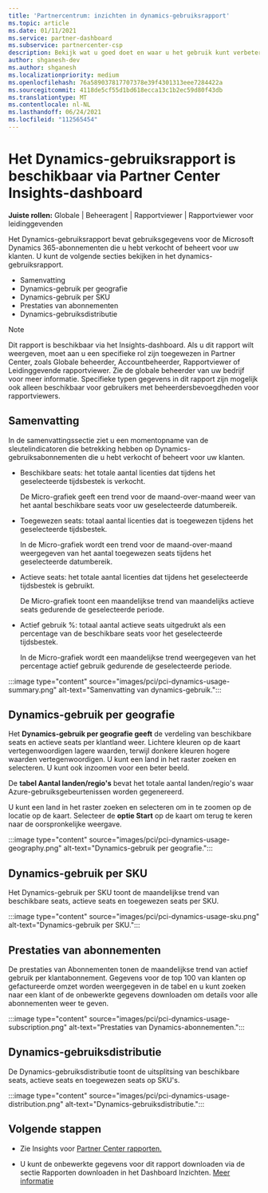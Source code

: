 ```yaml
---
title: 'Partnercentrum: inzichten in dynamics-gebruiksrapport'
ms.topic: article
ms.date: 01/11/2021
ms.service: partner-dashboard
ms.subservice: partnercenter-csp
description: Bekijk wat u goed doet en waar u het gebruik kunt verbeteren van Dynamics-abonnementen die u voor uw klanten verkoopt of beheert.
author: shganesh-dev
ms.author: shganesh
ms.localizationpriority: medium
ms.openlocfilehash: 76a589037817707378e39f4301313eee7284422a
ms.sourcegitcommit: 4118de5cf55d1bd618ecca13c1b2ec59d80f43db
ms.translationtype: MT
ms.contentlocale: nl-NL
ms.lasthandoff: 06/24/2021
ms.locfileid: "112565454"
---
```

# <a name="dynamics-usage-report-available-from-the-partner-center-insights-dashboard"></a>Het Dynamics-gebruiksrapport is beschikbaar via Partner Center Insights-dashboard

**Juiste rollen:** Globale | Beheeragent | Rapportviewer | Rapportviewer voor leidinggevenden

Het Dynamics-gebruiksrapport bevat gebruiksgegevens voor de Microsoft Dynamics 365-abonnementen die u hebt verkocht of beheert voor uw klanten. U kunt de volgende secties bekijken in het dynamics-gebruiksrapport.

- Samenvatting
- Dynamics-gebruik per geografie
- Dynamics-gebruik per SKU
- Prestaties van abonnementen
- Dynamics-gebruiksdistributie

 > [!NOTE]
 > Dit rapport is beschikbaar via het Insights-dashboard. Als u dit rapport wilt weergeven, moet aan u een specifieke rol zijn toegewezen in Partner Center, zoals Globale beheerder, Accountbeheerder, Rapportviewer of Leidinggevende rapportviewer. Zie de globale beheerder van uw bedrijf voor meer informatie. Specifieke typen gegevens in dit rapport zijn mogelijk ook alleen beschikbaar voor gebruikers met beheerdersbevoegdheden voor rapportviewers.

## <a name="summary"></a>Samenvatting

In de samenvattingssectie ziet u een momentopname van de sleutelindicatoren die betrekking hebben op Dynamics-gebruiksabonnementen die u hebt verkocht of beheert voor uw klanten.  

- Beschikbare seats: het totale aantal licenties dat tijdens het geselecteerde tijdsbestek is verkocht.

   De Micro-grafiek geeft een trend voor de maand-over-maand weer van het aantal beschikbare seats voor uw geselecteerde datumbereik.

- Toegewezen seats: totaal aantal licenties dat is toegewezen tijdens het geselecteerde tijdsbestek.

   In de Micro-grafiek wordt een trend voor de maand-over-maand weergegeven van het aantal toegewezen seats tijdens het geselecteerde datumbereik.

- Actieve seats: het totale aantal licenties dat tijdens het geselecteerde tijdsbestek is gebruikt. 

   De Micro-grafiek toont een maandelijkse trend van maandelijks actieve seats gedurende de geselecteerde periode.

- Actief gebruik %: totaal aantal actieve seats uitgedrukt als een percentage van de beschikbare seats voor het geselecteerde tijdsbestek. 

   In de Micro-grafiek wordt een maandelijkse trend weergegeven van het percentage actief gebruik gedurende de geselecteerde periode.

:::image type="content" source="images/pci/pci-dynamics-usage-summary.png" alt-text="Samenvatting van dynamics-gebruik.":::

## <a name="dynamics-usage-by-geography"></a>Dynamics-gebruik per geografie

Het **Dynamics-gebruik per geografie geeft** de verdeling van beschikbare seats en actieve seats per klantland weer. Lichtere kleuren op de kaart vertegenwoordigen lagere waarden, terwijl donkere kleuren hogere waarden vertegenwoordigen. U kunt een land in het raster zoeken en selecteren. U kunt ook inzoomen voor een beter beeld.

De **tabel Aantal landen/regio's** bevat het totale aantal landen/regio's waar Azure-gebruiksgebeurtenissen worden gegenereerd.

U kunt een land in het raster zoeken en selecteren om in te zoomen op de locatie op de kaart. Selecteer de **optie Start** op de kaart om terug te keren naar de oorspronkelijke weergave.

:::image type="content" source="images/pci/pci-dynamics-usage-geography.png" alt-text="Dynamics-gebruik per geografie.":::

## <a name="dynamics-usage-by-sku"></a>Dynamics-gebruik per SKU

Het Dynamics-gebruik per SKU toont de maandelijkse trend van beschikbare seats, actieve seats en toegewezen seats per SKU.

:::image type="content" source="images/pci/pci-dynamics-usage-sku.png" alt-text="Dynamics-gebruik per SKU.":::

## <a name="subscriptions-performance"></a>Prestaties van abonnementen

De prestaties van Abonnementen tonen de maandelijkse trend van actief gebruik per klantabonnement. Gegevens voor de top 100 van klanten op gefactureerde omzet worden weergegeven in de tabel en u kunt zoeken naar een klant of de onbewerkte gegevens downloaden om details voor alle abonnementen weer te geven.

:::image type="content" source="images/pci/pci-dynamics-usage-subscription.png" alt-text="Prestaties van Dynamics-abonnementen.":::

## <a name="dynamics-usage-distribution"></a>Dynamics-gebruiksdistributie

De Dynamics-gebruiksdistributie toont de uitsplitsing van beschikbare seats, actieve seats en toegewezen seats op SKU's.

:::image type="content" source="images/pci/pci-dynamics-usage-distribution.png" alt-text="Dynamics-gebruiksdistributie.":::

## <a name="next-steps"></a>Volgende stappen

- Zie Insights voor [Partner Center rapporten.](partner-center-insights.md)

- U kunt de onbewerkte gegevens voor dit rapport downloaden via de sectie Rapporten downloaden in het Dashboard Inzichten. [Meer informatie](pci-download-reports.md) 
